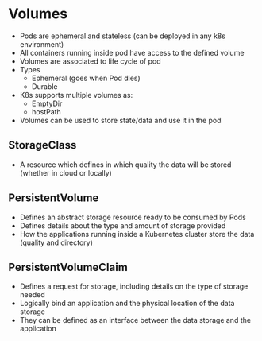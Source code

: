# Volumes

- Pods are ephemeral and stateless (can be deployed in any k8s environment)
- All containers running inside pod have access to the defined volume
- Volumes are associated to life cycle of pod
- Types
  - Ephemeral (goes when Pod dies)
  - Durable
- K8s supports multiple volumes as:
  - EmptyDir
  - hostPath
- Volumes can be used to  store state/data and use it in the pod 
    
## StorageClass

- A resource which defines in which quality the data will be stored (whether in cloud or locally)

## PersistentVolume

- Defines an abstract storage resource ready to be consumed by Pods
- Defines details about the type and amount of storage provided
- How the applications running inside a Kubernetes cluster store the data (quality and directory)

## PersistentVolumeClaim

- Defines a request for storage, including details on the type of storage needed
- Logically bind an application and the physical location of the data storage
- They can be defined as an interface between the data storage and the application

